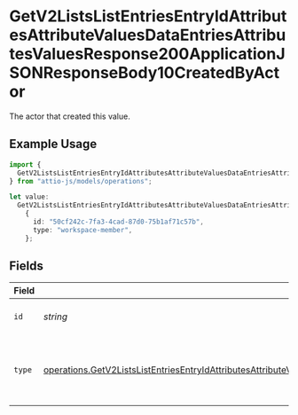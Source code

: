 # GetV2ListsListEntriesEntryIdAttributesAttributeValuesDataEntriesAttributesValuesResponse200ApplicationJSONResponseBody10CreatedByActor

The actor that created this value.

## Example Usage

```typescript
import {
  GetV2ListsListEntriesEntryIdAttributesAttributeValuesDataEntriesAttributesValuesResponse200ApplicationJSONResponseBody10CreatedByActor,
} from "attio-js/models/operations";

let value:
  GetV2ListsListEntriesEntryIdAttributesAttributeValuesDataEntriesAttributesValuesResponse200ApplicationJSONResponseBody10CreatedByActor =
    {
      id: "50cf242c-7fa3-4cad-87d0-75b1af71c57b",
      type: "workspace-member",
    };
```

## Fields

| Field                                                                                                                                                                                                                                                                                              | Type                                                                                                                                                                                                                                                                                               | Required                                                                                                                                                                                                                                                                                           | Description                                                                                                                                                                                                                                                                                        |
| -------------------------------------------------------------------------------------------------------------------------------------------------------------------------------------------------------------------------------------------------------------------------------------------------- | -------------------------------------------------------------------------------------------------------------------------------------------------------------------------------------------------------------------------------------------------------------------------------------------------- | -------------------------------------------------------------------------------------------------------------------------------------------------------------------------------------------------------------------------------------------------------------------------------------------------- | -------------------------------------------------------------------------------------------------------------------------------------------------------------------------------------------------------------------------------------------------------------------------------------------------- |
| `id`                                                                                                                                                                                                                                                                                               | *string*                                                                                                                                                                                                                                                                                           | :heavy_minus_sign:                                                                                                                                                                                                                                                                                 | An ID to identify the actor.                                                                                                                                                                                                                                                                       |
| `type`                                                                                                                                                                                                                                                                                             | [operations.GetV2ListsListEntriesEntryIdAttributesAttributeValuesDataEntriesAttributesValuesResponse200ApplicationJSONResponseBody10Type](../../models/operations/getv2listslistentriesentryidattributesattributevaluesdataentriesattributesvaluesresponse200applicationjsonresponsebody10type.md) | :heavy_minus_sign:                                                                                                                                                                                                                                                                                 | The type of actor. [Read more information on actor types here](/docs/actors).                                                                                                                                                                                                                      |